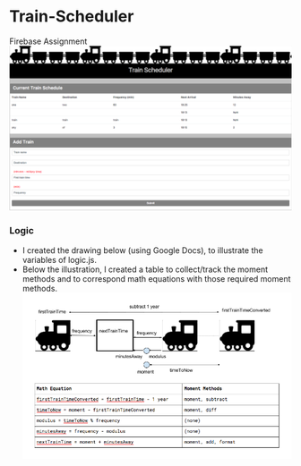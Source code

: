 # Train-Scheduler
Firebase Assignment
![Train Scheduler](images/Train-Scheduler.png)

### Logic
* I created the drawing below (using Google Docs), to illustrate the variables of logic.js.
* Below the illustration, I created a table to collect/track the moment methods and to correspond math equations with those required moment methods.
![Train Scheduler logic](images/Train-Scheduler-logic.png)